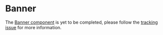 # Banner

The [Banner component](https://material.io/go/design-banner) is yet to be completed, please follow the [tracking issue](https://github.com/material-components/material-components-web/issues/2658) for more information.

